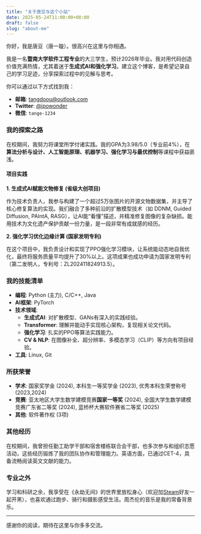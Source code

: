 ```yaml
---
title: "关于唐豆与这个小站"
date: 2025-05-24T11:00:00+08:00
draft: false
slug: "about-me"
---
```


你好，我是唐豆（唐一璇）。很高兴在这里与你相遇。

我是一名**暨南大学软件工程专业**的大三学生，预计2026年毕业。我对用代码创造价值充满热情，尤其着迷于**生成式AI和强化学习**。建立这个博客，是希望记录自己的学习足迹，分享探索过程中的见解与思考。

你可以通过以下方式找到我：
* **邮箱**: [tangdoou@outlook.com](mailto:tangdoou@outlook.com)
* **Twitter**: [@ipowonder](https://twitter.com/ipowonder)
* **微信**: `tange-1234`

### 我的探索之路

在校期间，我努力将课堂所学付诸实践。我的GPA为3.98/5.0（专业前4%），在**算法分析与设计、人工智能原理、机器学习、强化学习与最优控制**等课程中获益匪浅。

#### 项目实践

**1. 生成式AI赋能文物修复 (省级大创项目)**

作为技术负责人，我参与构建了一个超过5万张图片的开源文物数据集，并主导了核心修复算法的实现。我们融合了多种前沿的扩散模型技术（如 DDNM, Guided Diffusion, PAIntA, RASG），让AI能“看懂”描述，并精准修复图像的复杂缺损。能用技术为文化遗产保护贡献一份力量，是一段非常有成就感的经历。

**2. 强化学习优化边缘计算 (国家发明专利)**

在这个项目中，我负责设计和实现了PPO强化学习模块，让系统能动态地自我优化，最终将服务质量平均提升了30%以上。这项成果也成功申请为国家发明专利（第二发明人，专利号：ZL202411824913.5）。

### 我的技能清单

* **编程**: Python (主力), C/C++, Java
* **AI框架**: PyTorch
* **技术领域**:
    * **生成式AI**: 对扩散模型、GANs有深入的实践经验。
    * **Transformer**: 理解并能动手实现核心架构，复现相关论文代码。
    * **强化学习**: 扎实的PPO等算法实践能力。
    * **CV & NLP**: 在图像补全、超分辨率、多模态学习（CLIP）等方向有项目经验。
* **工具**: Linux, Git

### 所获荣誉

* **学术**: 国家奖学金 (2024), 本科生一等奖学金 (2023), 优秀本科生荣誉称号 (2023,2024)
* **竞赛**: 亚太地区大学生数学建模竞赛**国家一等奖** (2024), 全国大学生数学建模竞赛广东省二等奖 (2024), 蓝桥杯大赛软件赛省二等奖 (2025)
* **其他**: 软件著作权 (3项)

### 其他经历

在校期间，我曾担任勤工助学干部和宿舍楼栋联合会干部，也多次参与和组织志愿活动，这些经历锻炼了我的团队协作和管理能力。英语方面，已通过CET-4，具备流畅阅读英文文献的能力。

### 专业之外

学习和科研之余，我享受在《永劫无间》的世界里放松身心（欢迎加[Steam](https://steamcommunity.com/profiles/76561199380659766)好友一起开黑），也喜欢通过跑步、骑行和摄影感受生活。周杰伦的音乐是我的常备背景乐。

---
感谢你的阅读，期待在这里与你多多交流。